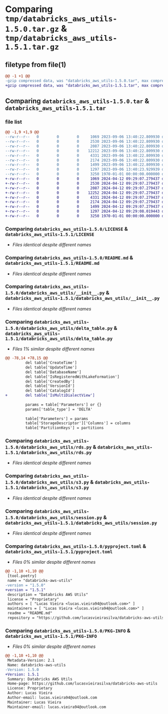 # Comparing `tmp/databricks_aws_utils-1.5.0.tar.gz` & `tmp/databricks_aws_utils-1.5.1.tar.gz`

## filetype from file(1)

```diff
@@ -1 +1 @@
-gzip compressed data, was "databricks_aws_utils-1.5.0.tar", max compression
+gzip compressed data, was "databricks_aws_utils-1.5.1.tar", max compression
```

## Comparing `databricks_aws_utils-1.5.0.tar` & `databricks_aws_utils-1.5.1.tar`

### file list

```diff
@@ -1,9 +1,9 @@
--rw-r--r--   0        0        0     1069 2023-09-06 13:40:22.809930 databricks_aws_utils-1.5.0/LICENSE
--rw-r--r--   0        0        0     2530 2023-09-06 13:40:22.809930 databricks_aws_utils-1.5.0/README.md
--rw-r--r--   0        0        0     2087 2023-09-06 13:40:22.809930 databricks_aws_utils-1.5.0/databricks_aws_utils/__init__.py
--rw-r--r--   0        0        0    12212 2023-09-06 13:40:22.809930 databricks_aws_utils-1.5.0/databricks_aws_utils/delta_table.py
--rw-r--r--   0        0        0     4331 2023-09-06 13:40:22.809930 databricks_aws_utils-1.5.0/databricks_aws_utils/rds.py
--rw-r--r--   0        0        0     2174 2023-09-06 13:40:22.809930 databricks_aws_utils-1.5.0/databricks_aws_utils/s3.py
--rw-r--r--   0        0        0     1499 2023-09-06 13:40:22.809930 databricks_aws_utils-1.5.0/databricks_aws_utils/session.py
--rw-r--r--   0        0        0     1297 2023-09-06 13:40:23.929939 databricks_aws_utils-1.5.0/pyproject.toml
--rw-r--r--   0        0        0     3250 1970-01-01 00:00:00.000000 databricks_aws_utils-1.5.0/PKG-INFO
+-rw-r--r--   0        0        0     1069 2024-04-12 09:29:07.279437 databricks_aws_utils-1.5.1/LICENSE
+-rw-r--r--   0        0        0     2530 2024-04-12 09:29:07.279437 databricks_aws_utils-1.5.1/README.md
+-rw-r--r--   0        0        0     2087 2024-04-12 09:29:07.279437 databricks_aws_utils-1.5.1/databricks_aws_utils/__init__.py
+-rw-r--r--   0        0        0    12252 2024-04-12 09:29:07.279437 databricks_aws_utils-1.5.1/databricks_aws_utils/delta_table.py
+-rw-r--r--   0        0        0     4331 2024-04-12 09:29:07.279437 databricks_aws_utils-1.5.1/databricks_aws_utils/rds.py
+-rw-r--r--   0        0        0     2174 2024-04-12 09:29:07.279437 databricks_aws_utils-1.5.1/databricks_aws_utils/s3.py
+-rw-r--r--   0        0        0     1499 2024-04-12 09:29:07.279437 databricks_aws_utils-1.5.1/databricks_aws_utils/session.py
+-rw-r--r--   0        0        0     1297 2024-04-12 09:29:08.019443 databricks_aws_utils-1.5.1/pyproject.toml
+-rw-r--r--   0        0        0     3250 1970-01-01 00:00:00.000000 databricks_aws_utils-1.5.1/PKG-INFO
```

### Comparing `databricks_aws_utils-1.5.0/LICENSE` & `databricks_aws_utils-1.5.1/LICENSE`

 * *Files identical despite different names*

### Comparing `databricks_aws_utils-1.5.0/README.md` & `databricks_aws_utils-1.5.1/README.md`

 * *Files identical despite different names*

### Comparing `databricks_aws_utils-1.5.0/databricks_aws_utils/__init__.py` & `databricks_aws_utils-1.5.1/databricks_aws_utils/__init__.py`

 * *Files identical despite different names*

### Comparing `databricks_aws_utils-1.5.0/databricks_aws_utils/delta_table.py` & `databricks_aws_utils-1.5.1/databricks_aws_utils/delta_table.py`

 * *Files 1% similar despite different names*

```diff
@@ -78,14 +78,15 @@
         del table['CreateTime']
         del table['UpdateTime']
         del table['DatabaseName']
         del table['IsRegisteredWithLakeFormation']
         del table['CreatedBy']
         del table['VersionId']
         del table['CatalogId']
+        del table['IsMultiDialectView']
 
         params = table['Parameters'] or {}
         params['table_type'] = 'DELTA'
 
         table['Parameters'] = params
         table['StorageDescriptor']['Columns'] = columns
         table['PartitionKeys'] = partitions
```

### Comparing `databricks_aws_utils-1.5.0/databricks_aws_utils/rds.py` & `databricks_aws_utils-1.5.1/databricks_aws_utils/rds.py`

 * *Files identical despite different names*

### Comparing `databricks_aws_utils-1.5.0/databricks_aws_utils/s3.py` & `databricks_aws_utils-1.5.1/databricks_aws_utils/s3.py`

 * *Files identical despite different names*

### Comparing `databricks_aws_utils-1.5.0/databricks_aws_utils/session.py` & `databricks_aws_utils-1.5.1/databricks_aws_utils/session.py`

 * *Files identical despite different names*

### Comparing `databricks_aws_utils-1.5.0/pyproject.toml` & `databricks_aws_utils-1.5.1/pyproject.toml`

 * *Files 0% similar despite different names*

```diff
@@ -1,10 +1,10 @@
 [tool.poetry]
 name = "databricks-aws-utils"
-version = "1.5.0"
+version = "1.5.1"
 description = "Databricks AWS Utils"
 license = "Proprietary"
 authors = [ "Lucas Vieira <lucas.vieira94@outlook.com>" ]
 maintainers = [ "Lucas Vieira <lucas.vieira94@outlook.com>" ]
 readme = "README.md"
 repository = "https://github.com/lucasvieirasilva/databricks-aws-utils"
```

### Comparing `databricks_aws_utils-1.5.0/PKG-INFO` & `databricks_aws_utils-1.5.1/PKG-INFO`

 * *Files 0% similar despite different names*

```diff
@@ -1,10 +1,10 @@
 Metadata-Version: 2.1
 Name: databricks-aws-utils
-Version: 1.5.0
+Version: 1.5.1
 Summary: Databricks AWS Utils
 Home-page: https://github.com/lucasvieirasilva/databricks-aws-utils
 License: Proprietary
 Author: Lucas Vieira
 Author-email: lucas.vieira94@outlook.com
 Maintainer: Lucas Vieira
 Maintainer-email: lucas.vieira94@outlook.com
```

